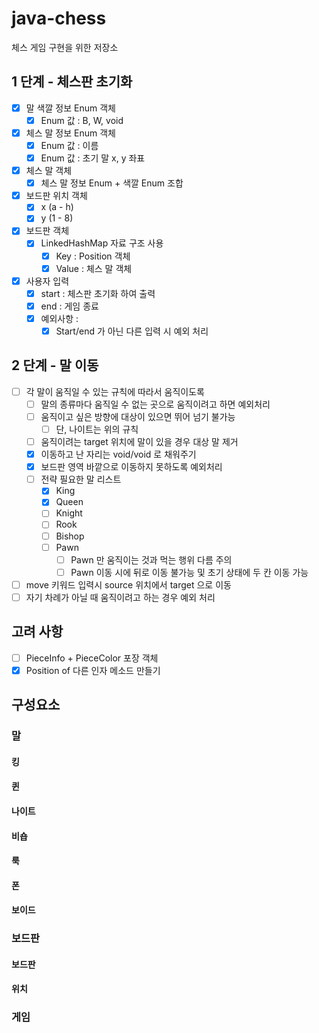 # java-chess
체스 게임 구현을 위한 저장소

## 1 단계 - 체스판 초기화 
- [x] 말 색깔 정보 Enum 객체
    - [x] Enum 값 : B, W, void
- [x] 체스 말 정보 Enum 객체
    - [x] Enum 값 : 이름
    - [x] Enum 값 : 초기 말 x, y 좌표 
- [x] 체스 말 객체 
    - [x] 체스 말 정보 Enum + 색깔 Enum 조합
- [x] 보드판 위치 객체
    - [x] x (a - h)
    - [x] y (1 - 8)
- [x] 보드판 객체 
    - [x] LinkedHashMap 자료 구조 사용
        - [x] Key : Position 객체 
        - [x] Value : 체스 말 객체
- [x] 사용자 입력 
    - [x] start : 체스판 초기화 하여 출력
    - [x] end : 게임 종료 
    - [x] 예외사항 : 
        - [x] Start/end 가 아닌 다른 입력 시 예외 처리

## 2 단계 - 말 이동
- [ ] 각 말이 움직일 수 있는 규칙에 따라서 움직이도록
    - [ ] 말의 종류마다 움직일 수 없는 곳으로 움직이려고 하면 예외처리
    - [ ] 움직이고 싶은 방향에 대상이 있으면 뛰어 넘기 불가능
        - [ ] 단, 나이트는 위의 규칙     
    - [ ] 움직이려는 target 위치에 말이 있을 경우 대상 말 제거
    - [x] 이동하고 난 자리는 void/void 로 채워주기
    - [x] 보드판 영역 바깥으로 이동하지 못하도록 예외처리
    - [ ] 전략 필요한 말 리스트
      - [x] King
      - [x] Queen
      - [ ] Knight
      - [ ] Rook
      - [ ] Bishop
      - [ ] Pawn        
        - [ ] Pawn 만 움직이는 것과 먹는 행위 다름 주의    
        - [ ] Pawn 이동 시에 뒤로 이동 불가능 및 초기 상태에 두 칸 이동 가능
- [ ] move 키워드 입력시 source 위치에서 target 으로 이동
- [ ] 자기 차례가 아닐 때 움직이려고 하는 경우 예외 처리 

## 고려 사항
- [ ] PieceInfo + PieceColor 포장 객체 
- [x] Position of 다른 인자 메소드 만들기 

## 구성요소
### 말
#### 킹
#### 퀸
#### 나이트
#### 비숍
#### 룩
#### 폰
#### 보이드


### 보드판
#### 보드판
#### 위치


### 게임
